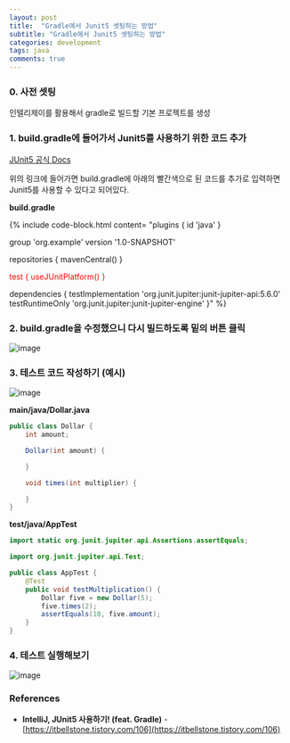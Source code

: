 ```yaml
---
layout: post
title:  "Gradle에서 Junit5 셋팅하는 방법"
subtitle: "Gradle에서 Junit5 셋팅하는 방법"
categories: development
tags: java
comments: true
---
```

### 0. 사전 셋팅

인텔리제이를 활용해서 gradle로 빌드할 기본 프로젝트를 생성

### 1. build.gradle에 들어가서 Junit5를 사용하기 위한 코드 추가

[JUnit5 공식 Docs](https://docs.gradle.org/current/userguide/java_testing.html#using_junit5)

위의 링크에 들어가면 build.gradle에 아래의 빨간색으로 된 코드를 추가로 입력하면 Junit5를 사용할 수 있다고 되어있다.

**build.gradle**

{% include code-block.html content=
"plugins {
    id 'java'
}

group 'org.example'
version '1.0-SNAPSHOT'

repositories {
    mavenCentral()
}

<span style='color:red !important'>test {
    useJUnitPlatform()
}

dependencies {
    testImplementation 'org.junit.jupiter:junit-jupiter-api:5.6.0'
    testRuntimeOnly 'org.junit.jupiter:junit-jupiter-engine'
}</span>"
%}

### 2. build.gradle을 수정했으니 다시 빌드하도록 밑의 버튼 클릭

![image](https://user-images.githubusercontent.com/41244373/103536326-a8af6680-4ed5-11eb-9573-594e6f21c066.png)

### 3. 테스트 코드 작성하기 (예시)

![image](https://user-images.githubusercontent.com/41244373/103536335-acdb8400-4ed5-11eb-9e4d-c700595568c3.png)

**main/java/Dollar.java**

```java
public class Dollar {
    int amount;

    Dollar(int amount) {

    }

    void times(int multiplier) {

    }
}
```

**test/java/AppTest**

```java
import static org.junit.jupiter.api.Assertions.assertEquals;

import org.junit.jupiter.api.Test;

public class AppTest {
    @Test
    public void testMultiplication() {
        Dollar five = new Dollar(5);
        five.times(2);
        assertEquals(10, five.amount);
    }
}
```

### 4. 테스트 실행해보기

![image](https://user-images.githubusercontent.com/41244373/103536337-ad741a80-4ed5-11eb-81c0-f68b00df1cae.png)

### References
- **IntelliJ, JUnit5 사용하기! (feat. Gradle)** - [https://itbellstone.tistory.com/106](https://itbellstone.tistory.com/106)
